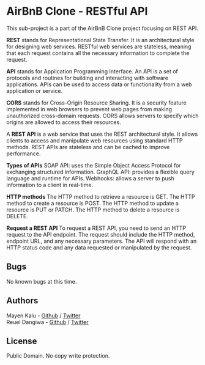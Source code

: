 # AirBnB Clone - RESTful API
This sub-project is a part of the AirBnB Clone project focusing on REST API.

**REST** stands for Representational State Transfer.
It is an architectural style for designing web services. RESTful web services are stateless, meaning that each request contains all the necessary information to complete the request.

**API** stands for Application Programming Interface.
An API is a set of protocols and routines for building and interacting with software applications. APIs can be used to access data or functionality from a web application or service.

**CORS** stands for Cross-Origin Resource Sharing.
It is a security feature implemented in web browsers to prevent web pages from making unauthorized cross-domain requests. CORS allows servers to specify which origins are allowed to access their resources.

A **REST API** is a web service that uses the REST architectural style.
It allows clients to access and manipulate web resources using standard HTTP methods.
REST APIs are stateless and can be cached to improve performance.

**Types of APIs**
SOAP API: uses the Simple Object Access Protocol for exchanging structured information.
GraphQL API: provides a flexible query language and runtime for APIs.
Webhooks: allows a server to push information to a client in real-time.

**HTTP methods**
The HTTP method to retrieve a resource is GET.
The HTTP method to create a resource is POST.
The HTTP method to update a resource is PUT or PATCH.
The HTTP method to delete a resource is DELETE.

**Request a REST API**
To request a REST API, you need to send an HTTP request to the API endpoint.
The request should include the HTTP method, endpoint URL, and any necessary parameters.
The API will respond with an HTTP status code and any data requested or manipulated by the request.

## Bugs
No known bugs at this time. 

## Authors
Mayen Kalu - [Github](https://github.com/mayenkalu) / [Twitter](https://twitter.com/mayen_kalu)  
Reuel Dangiwa - [Github](https://github.com/Reueldangiwa) / [Twitter](https://twitter.com/reueldangiwa)

## License
Public Domain. No copy write protection. 
